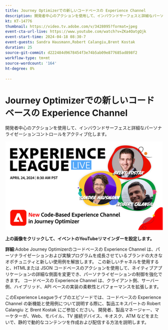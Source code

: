 ```yaml
---
title: Journey Optimizerでの新しいコードベースの Experience Channel
description: 開発者中心のアクションを使用して、インバウンドサーフェスと詳細なパーソナライゼーションコントロールをアクティブ化します。
kt: KT-14776
thumbnail: https://video.tv.adobe.com/v/3428095?format=jpeg
event-cta-url-live: https://www.youtube.com/watch?v=ZKa4OatgQjk
event-start-time: 2024-04-18 08:30-7
event-guests: Sandra Hausmann,Robert Calangiu,Brent Kostak
duration: 25
source-git-commit: d222484d9678454f3e74b5ab09e877685ad898f2
workflow-type: tm+mt
source-wordcount: '164'
ht-degree: 0%

---
```


# Journey Optimizerでの新しいコードベースの Experience Channel

開発者中心のアクションを使用して、インバウンドサーフェスと詳細なパーソナライゼーションコントロールをアクティブ化します。

[![ExL LIVE 2024 年 1 月 18 日](assets/WebBanner-Apr24-2024.jpg)](https://www.youtube.com/watch?v=ZKa4OatgQjk)

**上の画像をクリックして、イベントのYouTubeリマインダーを設定します。**

**詳細**:Adobe Journey Optimizerのコードベースの Experience Channel は、パーソナライゼーションおよび実験プログラムを成長させているブランドの大きなオポチュニティと新しい使用例を解放します。 この新しいチャネルを使用すると、HTMLまたは JSON コードベースのアクションを使用して、ネイティブアプリケーションの詳細な側面を変更でき、パーソナライゼーションの制御を強化できます。 コードベースの Experience Channel は、クライアント側、サーバー側、ハイブリッド、API ベースの実装の柔軟性とパフォーマンスを拡張します。

このExperience Leagueライブのエピソードでは、コードベースの Experience Channel の新機能と使用例について説明する際に、製品エキスパートの Robert Calangiu と Brent Kostak にご参加ください。 開発者、製品マネージャー、マーケターが、Web、モバイル、TV 接続デバイス、キオスク、ATM などをまたいで、静的で動的なコンテンツを作成および配信する方法を説明します。
